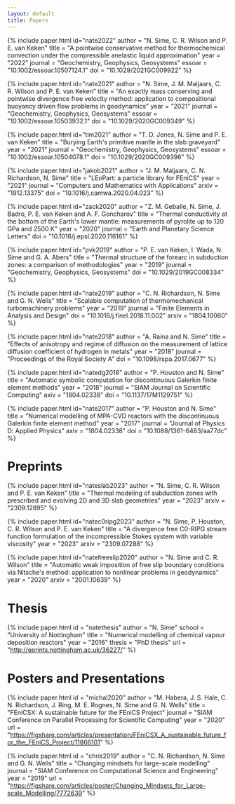 ```yaml
---
layout: default
title: Papers
---
```


{% include paper.html
    id="nate2022"
    author = "N. Sime, C. R. Wilson and P. E. van Keken"
    title = "A pointwise conservative method for thermochemical convection under the compressible anelastic liquid approximation"
    year = "2022"
    journal = "Geochemistry, Geophysics, Geosystems"
    essoar = "10.1002/essoar.10507124.1"
    doi = "10.1029/2021GC009922"
%}

{% include paper.html
    id="nate2021"
    author = "N. Sime, J. M. Maljaars, C. R. Wilson and P. E. van Keken"
    title = "An exactly mass conserving and pointwise divergence free velocity method: application to compositional buoyancy driven flow problems in geodynamics"
    year = "2021"
    journal = "Geochemistry, Geophysics, Geosystems"
    essoar = "10.1002/essoar.10503932.1"
    doi = "10.1029/2020GC009349"
%}

{% include paper.html
    id="tim2021"
    author = "T. D. Jones, N. Sime and P. E. van Keken"
    title = "Burying Earth's primitive mantle in the slab graveyard"
    year = "2021"
    journal = "Geochemistry, Geophysics, Geosystems"
    essoar = "10.1002/essoar.10504078.1"
    doi = "10.1029/2020GC009396"
%}

{% include paper.html
    id="jakob2021"
    author = "J. M. Maljaars, C. N. Richardson, N. Sime"
    title = "LEoPart: a particle library for FEniCS"
    year = "2021"
    journal = "Computers and Mathematics with Applications"
    arxiv = "1912.13375"
    doi = "10.1016/j.camwa.2020.04.023"
%}

{% include paper.html
    id="zack2020"
    author = "Z. M. Geballe, N. Sime, J. Badro, P. E. van Keken and A. F. Goncharov"
    title = "Thermal conductivity at the bottom of the Earth's lower mantle: measurements of pyrolite up to 120 GPa and 2500 K"
    year = "2020"
    journal = "Earth and Planetary Science Letters"
    doi = "10.1016/j.epsl.2020.116161"
%}

{% include paper.html
    id="pvk2019"
    author = "P. E. van Keken, I. Wada, N. Sime and G. A. Abers"
    title = "Thermal structure of the forearc in subduction zones: a comparison of methodologies"
    year = "2019"
    journal = "Geochemistry, Geophysics, Geosystems"
    doi = "10.1029/2019GC008334"
%}

{% include paper.html
    id="nate2019"
    author = "C. N. Richardson, N. Sime and G. N. Wells"
    title = "Scalable computation of thermomechanical turbomachinery problems"
    year = "2019"
    journal = "Finite Elements in Analysis and Design"
    doi = "10.1016/j.finel.2018.11.002"
    arxiv = "1804.10060"
%}

{% include paper.html
    id="nate2018"
    author = "A. Raina and N. Sime"
    title = "Effects of anisotropy and regime of diffusion on the measurement of lattice diffusion coefficient of hydrogen in metals"
    year = "2018"
    journal = "Proceedings of the Royal Society A"
    doi = "10.1098/rspa.2017.0677"
%}

{% include paper.html
    id="natedg2018"
    author = "P. Houston and N. Sime"
    title = "Automatic symbolic computation for discontinuous Galerkin finite element methods"
    year = "2018"
    journal = "SIAM Journal on Scientific Computing"
    axiv = "1804.02338"
    doi = "10.1137/17M1129751"
%}

{% include paper.html
    id="nate2017"
    author = "P. Houston and N. Sime"
    title = "Numerical modelling of MPA-CVD reactors with the discontinuous Galerkin finite element method"
    year = "2017"
    journal = "Journal of Physics D: Applied Physics"
    axiv = "1804.02338"
    doi = "10.1088/1361-6463/aa77dc"
%}

# Preprints

{% include paper.html
    id="nateslab2023"
    author = "N. Sime, C. R. Wilson and P. E. van Keken"
    title = "Thermal modeling of subduction zones with prescribed and evolving 2D and 3D slab geometries"
    year = "2023"
    arxiv = "2309.12895"
%}

{% include paper.html
    id="natec0ripg2023"
    author = "N. Sime, P. Houston, C. R. Wilson and P. E. van Keken"
    title = "A divergence free C0-RIPG stream function formulation of the incompressible Stokes system with variable viscosity"
    year = "2023"
    arxiv = "2309.07288"
%}

{% include paper.html
    id="natefreeslip2020"
    author = "N. Sime and C. R. Wilson"
    title = "Automatic weak imposition of free slip boundary conditions via Nitsche's method: application to nonlinear problems in geodynamics"
    year = "2020"
    arxiv = "2001.10639"
%}

# Thesis

{% include paper.html
    id = "natethesis"
    author = "N. Sime"
    school = "University of Nottingham"
    title = "Numerical modelling of chemical vapour deposition reactors"
    year = "2016"
    thesis = "PhD thesis"
    url = "http://eprints.nottingham.ac.uk/36227/"
%}

# Posters and Presentations


{% include paper.html
    id = "michal2020"
    author = "M. Habera, J. S. Hale, C. N. Richardson, J. Ring, M. E. Rognes, N. Sime and G. N. Wells"
    title = "FEniCSX: A sustainable future for the FEniCS Project"
    journal = "SIAM Conference on Parallel Processing for Scientific Computing"
    year = "2020"
    url = "https://figshare.com/articles/presentation/FEniCSX_A_sustainable_future_for_the_FEniCS_Project/11866101"
%}

{% include paper.html
    id = "chris2019"
    author = "C. N. Richardson, N. Sime and G. N. Wells"
    title = "Changing mindsets for large-scale modelling"
    journal = "SIAM Conference on Computational Science and Engineering"
    year = "2019"
    url = "https://figshare.com/articles/poster/Changing_Mindsets_for_Large-scale_Modelling/7772639"
%}